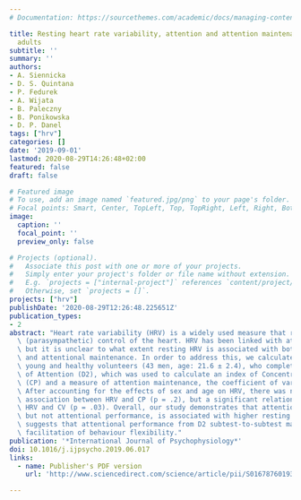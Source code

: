 ```yaml
---
# Documentation: https://sourcethemes.com/academic/docs/managing-content/

title: Resting heart rate variability, attention and attention maintenance in young
  adults
subtitle: ''
summary: ''
authors:
- A. Siennicka
- D. S. Quintana
- P. Fedurek
- A. Wijata
- B. Paleczny
- B. Ponikowska
- D. P. Danel
tags: ["hrv"]
categories: []
date: '2019-09-01'
lastmod: 2020-08-29T14:26:48+02:00
featured: false
draft: false

# Featured image
# To use, add an image named `featured.jpg/png` to your page's folder.
# Focal points: Smart, Center, TopLeft, Top, TopRight, Left, Right, BottomLeft, Bottom, BottomRight.
image:
  caption: ''
  focal_point: ''
  preview_only: false

# Projects (optional).
#   Associate this post with one or more of your projects.
#   Simply enter your project's folder or file name without extension.
#   E.g. `projects = ["internal-project"]` references `content/project/deep-learning/index.md`.
#   Otherwise, set `projects = []`.
projects: ["hrv"]
publishDate: '2020-08-29T12:26:48.225651Z'
publication_types:
- 2
abstract: "Heart rate variability (HRV) is a widely used measure that reflects autonomic\
  \ (parasympathetic) control of the heart. HRV has been linked with attentional performance,\
  \ but it is unclear to what extent resting HRV is associated with both attention\
  \ and attentional maintenance. In order to address this, we calculated HRV in seventy-four\
  \ young and healthy volunteers (43 men, age: 21.6 ± 2.4), who completed the D2 Test\
  \ of Attention (D2), which was used to calculate an index of Concentration Performance\
  \ (CP) and a measure of attention maintenance, the coefficient of variation (CV).\
  \ After accounting for the effects of sex and age on HRV, there was no significant\
  \ association between HRV and CP (p = .2), but a significant relationship between\
  \ HRV and CV (p = .03). Overall, our study demonstrates that attention maintenance,\
  \ but not attentional performance, is associated with higher resting state HRV which\
  \ suggests that attentional performance from D2 subtest-to-subtest may reflect HRV's\
  \ facilitation of behaviour flexibility."
publication: '*International Journal of Psychophysiology*'
doi: 10.1016/j.ijpsycho.2019.06.017
links:
  - name: Publisher's PDF version
    url: 'http://www.sciencedirect.com/science/article/pii/S0167876019301898'

---
```

